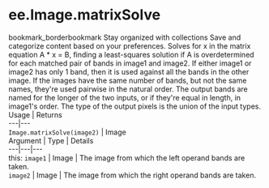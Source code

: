  
#  ee.Image.matrixSolve
bookmark_borderbookmark Stay organized with collections  Save and categorize content based on your preferences.
Solves for x in the matrix equation A * x = B, finding a least-squares solution if A is overdetermined for each matched pair of bands in image1 and image2. If either image1 or image2 has only 1 band, then it is used against all the bands in the other image. If the images have the same number of bands, but not the same names, they're used pairwise in the natural order. The output bands are named for the longer of the two inputs, or if they're equal in length, in image1's order. The type of the output pixels is the union of the input types.
Usage | Returns  
---|---  
`Image.matrixSolve(image2)` | Image  
Argument | Type | Details  
---|---|---  
this: `image1` | Image | The image from which the left operand bands are taken.  
`image2` | Image | The image from which the right operand bands are taken.  
